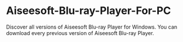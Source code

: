# Aiseesoft-Blu-ray-Player-For-PC
Discover all versions of Aiseesoft Blu-ray Player for Windows. You can download every previous version of Aiseesoft Blu-ray Player.
